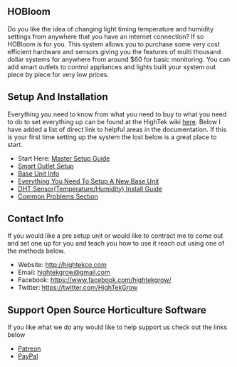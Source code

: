 ## HOBloom ##
Do you like the idea of changing light timing temperature and humidity settings from anywhere that you have an internet connection? If so HOBloom is for you. This system allows you to purchase some very cost efficient hardware and sensors giving you the features of multi thousand dollar systems for anywhere from around $60 for basic monitoring. You can add smart outlets to control appliances and lights built your system out piece by piece for very low prices.
 
## Setup And Installation ##
Everything you need to know from what you need to buy to what you need to do to set everything up can be found at the HighTek wiki [here](http://wiki.hightekco.com/index.php/HOBloom).  Below I have added a list of direct link to helpful areas in the documentation.  If this is your first time setting up the system the lost below is a great place to start.

* Start Here: [Master Setup Guide](http://ttcubicle.blogspot.com/2017/08/hobloom-how-to-automate-your-grow-room.html)
* [Smart Outlet Setup](http://ttcubicle.blogspot.com/2017/08/hobloom-building-smart-outlets.html)
* [Base Unit Info](http://wiki.hightekco.com/index.php/Base_Unit)
* [Everything You Need To Setup A New Base Unit](http://wiki.hightekco.com/index.php/Setting_Up_Your_New_Base_Unit)
* [DHT Sensor(Temperature/Humidity) Install Guide](http://wiki.hightekco.com/index.php/DHT_Sensor_Installation)
* [Common Problems Section](http://wiki.hightekco.com/index.php/HOBloom_Common_Issues)

## Contact Info ##
If you would like a pre setup unit or would like to contract me to come out and set one up for you and teach you how to use it reach out using one of the methods below.
* Website: http://hightekco.com
* Email: hightekgrow@gmail.com
* Facebook: https://www.facebook.com/hightekgrow/
* Twitter: https://twitter.com/HighTekGrow

## Support Open Source Horticulture Software ##
If you like what we do any would like to help support us check out the links below

* [Patreon](https://www.patreon.com/hightek)
* [PayPal](https://paypal.me/atarimaster)

